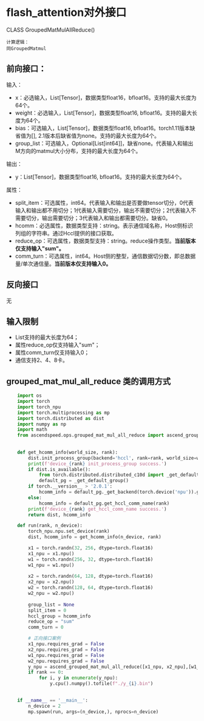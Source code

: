 # flash_attention对外接口

CLASS GroupedMatMulAllReduce()

```
计算逻辑：
同GroupedMatmul
```
## 前向接口：
输入：
- x：必选输入，List[Tensor]，数据类型float16，bfloat16。支持的最大长度为64个。
- weight：必选输入，List[Tensor]，数据类型float16, bfloat16。支持的最大长度为64个。
- bias：可选输入，List[Tensor]，数据类型float16, bfloat16。torch1.11版本缺省值为[], 2.1版本后缺省值为none。支持的最大长度为64个。
- group_list：可选输入，Optional[List[int64]]，缺省none。代表输入和输出M方向的matmul大小分布，支持的最大长度为64个。

输出：
- y：List[Tensor]，数据类型float16, bfloat16。支持的最大长度为64个。

属性：
- split_item：可选属性，int64。代表输入和输出是否要做tensor切分，0代表输入和输出都不用切分；1代表输入需要切分，输出不需要切分；2代表输入不需要切分，输出需要切分；3代表输入和输出都需要切分。缺省0。
- hcomm：必选属性，数据类型支持：string。表示通信域名称，Host侧标识列组的字符串。通过Hccl提供的接口获取。
- reduce_op：可选属性，数据类型支持：string。reduce操作类型。**当前版本仅支持输入"sum"。**
- comm_turn：可选属性，int64。Host侧的整型，通信数据切分数，即总数据量/单次通信量。**当前版本仅支持输入0。**


## 反向接口
无

## 输入限制
- List支持的最大长度为64； 
- 属性reduce_op仅支持输入"sum"；
- 属性comm_turn仅支持输入0；
- 通信支持2、4、8卡。

## grouped_mat_mul_all_reduce 类的调用方式
```python
    import os
    import torch
    import torch_npu
    import torch.multiprocessing as mp
    import torch.distributed as dist
    import numpy as np
    import math
	from ascendspeed.ops.grouped_mat_mul_all_reduce import ascend_grouped_mat_mul_all_reduce
    
    
    def get_hcomm_info(world_size, rank):
        dist.init_process_group(backend='hccl', rank=rank, world_size=world_size, init_method='tcp://127.0.0.1:5001')
        print(f'device_{rank} init_process_group success.')
        if dist.is_available():
            from torch.distributed.distributed_c10d import _get_default_group
            default_pg = _get_default_group()
        if torch.__version__ > '2.0.1':
            hcomm_info = default_pg._get_backend(torch.device('npu')).get_hccl_comm_name(rank)
        else:
            hcomm_info = default_pg.get_hccl_comm_name(rank)
        print(f'device_{rank} get_hccl_comm_name success.')
        return dist, hcomm_info

    def run(rank, n_device):
        torch_npu.npu.set_device(rank)
        dist, hcomm_info = get_hcomm_info(n_device, rank)

        x1 = torch.randn(32, 256, dtype=torch.float16)
        x1_npu = x1.npu()
        w1 = torch.randn(256, 32, dtype=torch.float16)
        w1_npu = w1.npu()
        
        x2 = torch.randn(64, 128, dtype=torch.float16)
        x2_npu = x2.npu()
        w2 = torch.randn(128, 64, dtype=torch.float16)
        w2_npu = w2.npu()
        
        group_list = None
        split_item = 0
        hccl_group = hcomm_info
        reduce_op = "sum"
        comm_turn = 0

        # 正向接口案例
        x1_npu.requires_grad = False
        x2_npu.requires_grad = False
        w1_npu.requires_grad = False
        w2_npu.requires_grad = False
        y_npu = ascend_grouped_mat_mul_all_reduce([x1_npu, x2_npu],[w1_npu, w2_npu], hccl_group, bias=[], group_list=group_list, split_item=split_item, reduce_op=reduce_op, comm_turn=comm_turn)
        if rank == 0:
            for i, y in enumerate(y_npu):
                y.cpu().numpy().tofile(f"./y_{i}.bin")
    

    if __name__ == '__main__':
        n_device = 2
        mp.spawn(run, args=(n_device,), nprocs=n_device)
        
```
